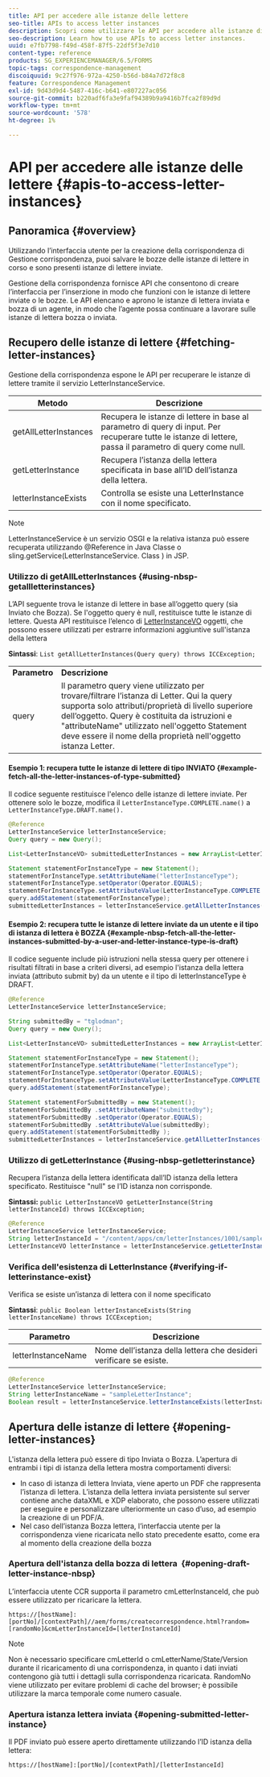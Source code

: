 ```yaml
---
title: API per accedere alle istanze delle lettere
seo-title: APIs to access letter instances
description: Scopri come utilizzare le API per accedere alle istanze di lettere.
seo-description: Learn how to use APIs to access letter instances.
uuid: e7fb7798-f49d-458f-87f5-22df5f3e7d10
content-type: reference
products: SG_EXPERIENCEMANAGER/6.5/FORMS
topic-tags: correspondence-management
discoiquuid: 9c27f976-972a-4250-b56d-b84a7d72f8c8
feature: Correspondence Management
exl-id: 9d43d9d4-5487-416c-b641-e807227ac056
source-git-commit: b220adf6fa3e9faf94389b9a9416b7fca2f89d9d
workflow-type: tm+mt
source-wordcount: '578'
ht-degree: 1%

---
```


# API per accedere alle istanze delle lettere {#apis-to-access-letter-instances}

## Panoramica {#overview}

Utilizzando l’interfaccia utente per la creazione della corrispondenza di Gestione corrispondenza, puoi salvare le bozze delle istanze di lettere in corso e sono presenti istanze di lettere inviate.

Gestione della corrispondenza fornisce API che consentono di creare l’interfaccia per l’inserzione in modo che funzioni con le istanze di lettere inviate o le bozze. Le API elencano e aprono le istanze di lettera inviata e bozza di un agente, in modo che l’agente possa continuare a lavorare sulle istanze di lettera bozza o inviata.

## Recupero delle istanze di lettere {#fetching-letter-instances}

Gestione della corrispondenza espone le API per recuperare le istanze di lettere tramite il servizio LetterInstanceService.

| Metodo | Descrizione |
|--- |--- |
| getAllLetterInstances | Recupera le istanze di lettere in base al parametro di query di input. Per recuperare tutte le istanze di lettere, passa il parametro di query come null. |
| getLetterInstance | Recupera l’istanza della lettera specificata in base all’ID dell’istanza della lettera. |
| letterInstanceExists | Controlla se esiste una LetterInstance con il nome specificato. |

>[!NOTE]
>
>LetterInstanceService è un servizio OSGI e la relativa istanza può essere recuperata utilizzando @Reference in Java
>Classe o sling.getService(LetterInstanceService. Class ) in JSP.

### Utilizzo di getAllLetterInstances {#using-nbsp-getallletterinstances}

L’API seguente trova le istanze di lettere in base all’oggetto query (sia Inviato che Bozza). Se l&#39;oggetto query è null, restituisce tutte le istanze di lettere. Questa API restituisce l’elenco di [LetterInstanceVO](https://helpx.adobe.com/aem-forms/6-2/javadocs/com/adobe/icc/dbforms/obj/LetterInstanceVO.html) oggetti, che possono essere utilizzati per estrarre informazioni aggiuntive sull&#39;istanza della lettera

**Sintassi**: `List getAllLetterInstances(Query query) throws ICCException;`

<table>
 <tbody>
  <tr>
   <td><strong>Parametro</strong></td>
   <td><strong>Descrizione</strong></td>
  </tr>
  <tr>
   <td>query</td>
   <td>Il parametro query viene utilizzato per trovare/filtrare l’istanza di Letter. Qui la query supporta solo attributi/proprietà di livello superiore dell’oggetto. Query è costituita da istruzioni e "attributeName" utilizzato nell'oggetto Statement deve essere il nome della proprietà nell'oggetto istanza Letter.<br /> </td>
  </tr>
 </tbody>
</table>

#### Esempio 1: recupera tutte le istanze di lettere di tipo INVIATO {#example-fetch-all-the-letter-instances-of-type-submitted}

Il codice seguente restituisce l&#39;elenco delle istanze di lettere inviate. Per ottenere solo le bozze, modifica il `LetterInstanceType.COMPLETE.name()` a `LetterInstanceType.DRAFT.name().`

```java
@Reference
LetterInstanceService letterInstanceService;
Query query = new Query();

List<LetterInstanceVO> submittedLetterInstances = new ArrayList<LetterInstanceVO>();

Statement statementForInstanceType = new Statement();
statementForInstanceType.setAttributeName("letterInstanceType");
statementForInstanceType.setOperator(Operator.EQUALS);
statementForInstanceType.setAttributeValue(LetterInstanceType.COMPLETE.name());
query.addStatement(statementForInstanceType);
submittedLetterInstances = letterInstanceService.getAllLetterInstances(query);
```

#### Esempio 2: recupera tutte le istanze di lettere inviate da un utente e il tipo di istanza di lettera è BOZZA {#example-nbsp-fetch-all-the-letter-instances-submitted-by-a-user-and-letter-instance-type-is-draft}

Il codice seguente include più istruzioni nella stessa query per ottenere i risultati filtrati in base a criteri diversi, ad esempio l&#39;istanza della lettera inviata (attributo submit by) da un utente e il tipo di letterInstanceType è DRAFT.

```java
@Reference
LetterInstanceService letterInstanceService;

String submittedBy = "tglodman";
Query query = new Query();

List<LetterInstanceVO> submittedLetterInstances = new ArrayList<LetterInstanceVO>();

Statement statementForInstanceType = new Statement();
statementForInstanceType.setAttributeName("letterInstanceType");
statementForInstanceType.setOperator(Operator.EQUALS);
statementForInstanceType.setAttributeValue(LetterInstanceType.COMPLETE.name());
query.addStatement(statementForInstanceType);

Statement statementForSubmittedBy = new Statement();
statementForSubmittedBy .setAttributeName("submittedby");
statementForSubmittedBy .setOperator(Operator.EQUALS);
statementForSubmittedBy .setAttributeValue(submittedBy);
query.addStatement(statementForSubmittedBy );
submittedLetterInstances = letterInstanceService.getAllLetterInstances(query);
```

### Utilizzo di getLetterInstance {#using-nbsp-getletterinstance}

Recupera l’istanza della lettera identificata dall’ID istanza della lettera specificato. Restituisce &quot;null&quot; se l’ID istanza non corrisponde.

**Sintassi:** `public LetterInstanceVO getLetterInstance(String letterInstanceId) throws ICCException;`

```java
@Reference
LetterInstanceService letterInstanceService;
String letterInstanceId = "/content/apps/cm/letterInstances/1001/sampleLetterInstance";
LetterInstanceVO letterInstance = letterInstanceService.getLetterInstance(letterInstanceId );
```

### Verifica dell&#39;esistenza di LetterInstance {#verifying-if-letterinstance-exist}

Verifica se esiste un’istanza di lettera con il nome specificato

**Sintassi**: `public Boolean letterInstanceExists(String letterInstanceName) throws ICCException;`

| **Parametro** | **Descrizione** |
|---|---|
| letterInstanceName | Nome dell’istanza della lettera che desideri verificare se esiste. |

```java
@Reference
LetterInstanceService letterInstanceService;
String letterInstanceName = "sampleLetterInstance";
Boolean result = letterInstanceService.letterInstanceExists(letterInstanceName );
```

## Apertura delle istanze di lettere {#opening-letter-instances}

L&#39;istanza della lettera può essere di tipo Inviata o Bozza. L’apertura di entrambi i tipi di istanza della lettera mostra comportamenti diversi:

* In caso di istanza di lettera Inviata, viene aperto un PDF che rappresenta l’istanza di lettera. L’istanza della lettera inviata persistente sul server contiene anche dataXML e XDP elaborato, che possono essere utilizzati per eseguire e personalizzare ulteriormente un caso d’uso, ad esempio la creazione di un PDF/A.
* Nel caso dell’istanza Bozza lettera, l’interfaccia utente per la corrispondenza viene ricaricata nello stato precedente esatto, come era al momento della creazione della bozza

### Apertura dell&#39;istanza della bozza di lettera  {#opening-draft-letter-instance-nbsp}

L’interfaccia utente CCR supporta il parametro cmLetterInstanceId, che può essere utilizzato per ricaricare la lettera.

`https://[hostName]:[portNo]/[contextPath]//aem/forms/createcorrespondence.html?random=[randomNo]&cmLetterInstanceId=[letterInstanceId]`

>[!NOTE]
>
>Non è necessario specificare cmLetterId o cmLetterName/State/Version durante il ricaricamento di una corrispondenza, in quanto i dati inviati contengono già tutti i dettagli sulla corrispondenza ricaricata. RandomNo viene utilizzato per evitare problemi di cache del browser; è possibile utilizzare la marca temporale come numero casuale.

### Apertura istanza lettera inviata {#opening-submitted-letter-instance}

Il PDF inviato può essere aperto direttamente utilizzando l’ID istanza della lettera:

`https://[hostName]:[portNo]/[contextPath]/[letterInstanceId]`
